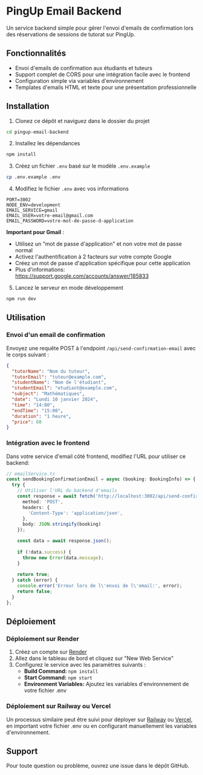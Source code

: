 # PingUp Email Backend

Un service backend simple pour gérer l'envoi d'emails de confirmation lors des réservations de sessions de tutorat sur PingUp.

## Fonctionnalités

- Envoi d'emails de confirmation aux étudiants et tuteurs
- Support complet de CORS pour une intégration facile avec le frontend
- Configuration simple via variables d'environnement
- Templates d'emails HTML et texte pour une présentation professionnelle

## Installation

1. Clonez ce dépôt et naviguez dans le dossier du projet
```bash
cd pingup-email-backend
```

2. Installez les dépendances
```bash
npm install
```

3. Créez un fichier `.env` basé sur le modèle `.env.example`
```bash
cp .env.example .env
```

4. Modifiez le fichier `.env` avec vos informations
```
PORT=3002
NODE_ENV=development
EMAIL_SERVICE=gmail
EMAIL_USER=votre-email@gmail.com
EMAIL_PASSWORD=votre-mot-de-passe-d-application
```

**Important pour Gmail** : 
- Utilisez un "mot de passe d'application" et non votre mot de passe normal
- Activez l'authentification à 2 facteurs sur votre compte Google
- Créez un mot de passe d'application spécifique pour cette application
- Plus d'informations: https://support.google.com/accounts/answer/185833

5. Lancez le serveur en mode développement
```bash
npm run dev
```

## Utilisation

### Envoi d'un email de confirmation

Envoyez une requête POST à l'endpoint `/api/send-confirmation-email` avec le corps suivant :

```json
{
  "tutorName": "Nom du tuteur",
  "tutorEmail": "tuteur@example.com",
  "studentName": "Nom de l'étudiant",
  "studentEmail": "etudiant@example.com",
  "subject": "Mathématiques",
  "date": "Lundi 10 janvier 2024",
  "time": "14:00",
  "endTime": "15:00",
  "duration": "1 heure",
  "price": 60
}
```

### Intégration avec le frontend

Dans votre service d'email côté frontend, modifiez l'URL pour utiliser ce backend:

```typescript
// emailService.ts
const sendBookingConfirmationEmail = async (booking: BookingInfo) => {
  try {
    // Utiliser l'URL du backend d'emails
    const response = await fetch('http://localhost:3002/api/send-confirmation-email', {
      method: 'POST',
      headers: {
        'Content-Type': 'application/json',
      },
      body: JSON.stringify(booking)
    });

    const data = await response.json();
    
    if (!data.success) {
      throw new Error(data.message);
    }
    
    return true;
  } catch (error) {
    console.error('Erreur lors de l\'envoi de l\'email:', error);
    return false;
  }
};
```

## Déploiement

### Déploiement sur Render

1. Créez un compte sur [Render](https://render.com/)
2. Allez dans le tableau de bord et cliquez sur "New Web Service"
3. Configurez le service avec les paramètres suivants :
   - **Build Command:** `npm install`
   - **Start Command:** `npm start`
   - **Environment Variables:** Ajoutez les variables d'environnement de votre fichier .env

### Déploiement sur Railway ou Vercel

Un processus similaire peut être suivi pour déployer sur [Railway](https://railway.app/) ou [Vercel](https://vercel.com/), en important votre fichier .env ou en configurant manuellement les variables d'environnement.

## Support

Pour toute question ou problème, ouvrez une issue dans le dépôt GitHub. 